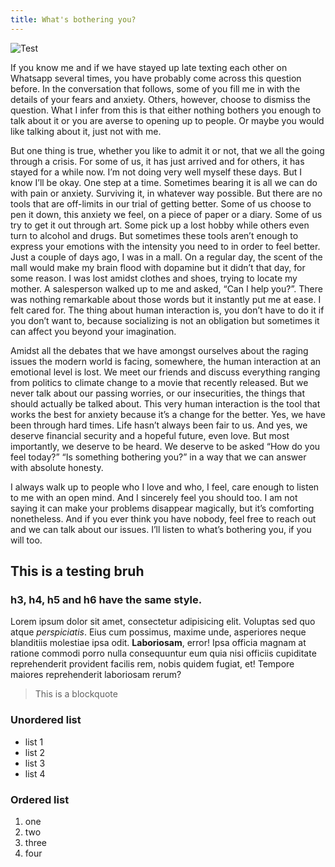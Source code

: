 ```yaml
---
title: What's bothering you?
---
```

![Test](/emerald/img/img-test.png "Test")











If you know me and if we have stayed up late texting each other on Whatsapp several times, you have probably come across this question before. In the conversation that follows, some of you fill me in with the details of your fears and anxiety. Others, however, choose to dismiss the question. What I infer from this is that either nothing bothers you enough to talk about it or you are averse to opening up to people. Or maybe you would like talking about it, just not with me. 

But one thing is true, whether you like to admit it or not, that we all the going through a crisis. For some of us, it has just arrived and for others, it has stayed for a while now. I’m not doing very well myself these days. But I know I’ll be okay. One step at a time. Sometimes bearing it is all we can do with pain or anxiety. Surviving it, in whatever way possible. But there are no tools that are off-limits in our trial of getting better. Some of us choose to pen it down, this anxiety we feel, on a piece of paper or a diary. Some of us try to get it out through art. Some pick up a lost hobby while others even turn to alcohol and drugs. But sometimes these tools aren’t enough to express your emotions with the intensity you need to in order to feel better.
Just a couple of days ago, I was in a mall. On a regular day, the scent of the mall would make my brain flood with dopamine but it didn’t that day, for some reason. I was lost amidst clothes and shoes, trying to locate my mother. A salesperson walked up to me and asked, “Can I help you?”. There was nothing remarkable about those words but it instantly put me at ease. I felt cared for. The thing about human interaction is, you don’t have to do it if you don’t want to, because socializing is not an obligation but sometimes it can affect you beyond your imagination.

Amidst all the debates that we have amongst ourselves about the raging issues the modern world is facing, somewhere, the human interaction at an emotional level is lost. We meet our friends and discuss everything ranging from politics to climate change to a movie that recently released. But we never talk about our passing worries, or our insecurities, the things that should actually be talked about. This very human interaction is the tool that works the best for anxiety because it’s a change for the better. Yes, we have been through hard times. Life hasn’t always been fair to us. And yes, we deserve financial security and a hopeful future, even love. But most importantly, we deserve to be heard. We deserve to be asked “How do you feel today?” “Is something bothering you?” in a way that we can answer with absolute honesty. 

I always walk up to people who I love and who, I feel, care enough to listen to me with an open mind. And I sincerely feel you should too. I am not saying it can make your problems disappear magically, but it’s comforting nonetheless. And if you ever think you have nobody, feel free to reach out and we can talk about our issues. I’ll listen to what’s bothering you, if you will too.


## This is a testing bruh

### h3, h4, h5 and h6 have the same style.

Lorem ipsum dolor sit amet, consectetur adipisicing elit. Voluptas sed quo atque *perspiciatis*. Eius cum possimus, maxime unde, asperiores neque blanditiis molestiae ipsa odit. **Laboriosam**, error! Ipsa officia magnam at ratione commodi porro nulla consequuntur eum quia nisi officiis cupiditate reprehenderit provident facilis rem, nobis quidem fugiat, et! Tempore maiores reprehenderit laboriosam rerum? 

> This is a blockquote

### Unordered list
- list 1
- list 2
- list 3
- list 4

### Ordered list
1. one
2. two
3. three
4. four
